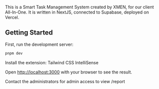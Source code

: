 This is a Smart Task Management System created by XMEN, for our client All-In-One.
It is written in NextJS, connected to Supabase, deployed on Vercel.
## Getting Started

First, run the development server:

```bash
pnpm dev
```

Install the extension: Tailwind CSS IntelliSense

Open [http://localhost:3000](http://localhost:3000) with your browser to see the result.

Contact the administrators for admin access to view /report